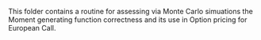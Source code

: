 This folder contains a routine for assessing via Monte Carlo simuations the Moment generating function correctness and its use in Option pricing for European Call.
